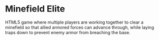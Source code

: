 # Minefield Elite
HTML5 game where multiple players are working together to clear a minefield so that allied armored forces can advance through, while laying traps down to prevent enemy armor from breaching the base.
